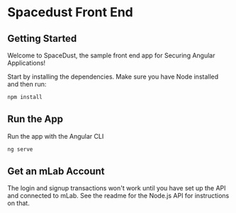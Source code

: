 # Spacedust Front End

## Getting Started

Welcome to SpaceDust, the sample front end app for Securing Angular Applications!

Start by installing the dependencies. Make sure you have Node installed and then run:

```bash
npm install
```

## Run the App

Run the app with the Angular CLI

```bash
ng serve
```

## Get an mLab Account

The login and signup transactions won't work until you have set up the API and connected to mLab. See the readme for the Node.js API for instructions on that.
